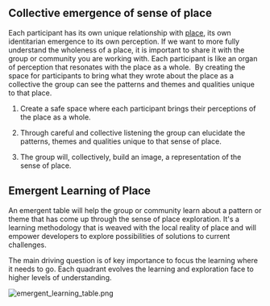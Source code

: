 ## Collective emergence of sense of place  
Each participant has its own unique relationship with [place](/glossary/Place.md), its own identitarian emergence to its own perception. If we want to more fully understand the wholeness of a place, it is important to share it with the group or community you are working with. Each participant is like an organ of perception that resonates with the place as a whole.  By creating the space for participants to bring what they wrote about the place as a collective the group can see the patterns and themes and qualities unique to that place. 

1. Create a safe space where each participant brings their perceptions of the place as a whole.

2. Through careful and collective listening the group can elucidate the patterns, themes and qualities unique to that sense of place. 

3. The group will, collectively, build an image, a representation of the sense of place.

## Emergent Learning of Place
An emergent table will help the group or community learn about a pattern or theme that has come up through the sense of place exploration. It's a learning methodology that is weaved with the local reality of place and will empower developers to explore possibilities of solutions to current challenges.

The main driving question is of key importance to focus the learning where it needs to go. Each quadrant evolves the learning and exploration face to higher levels of understanding.

![emergent_learning_table.png](/emergent_learning_table.png)